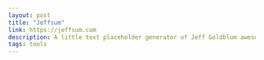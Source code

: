 ```yaml
---
layout: post
title: "Jeffsum"
link: https://jeffsum.com
description: A little text placeholder generator of Jeff Goldblum awesomeness.
tags: tools
---
```

